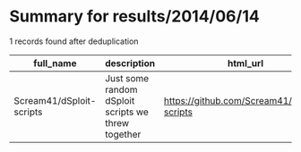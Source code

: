 
# Summary for results/2014/06/14
    
1 records found after deduplication

| full_name | description | html_url | matched_list | matched_count | pushed_at | size | stargazers_count | language | forks_count |
|--------------------------|----------------------------------------------------|---------------------------------------------|----------------|-----------------|---------------------------|--------|--------------------|------------|---------------|
| Scream41/dSploit-scripts | Just some random dSploit scripts we threw together | https://github.com/Scream41/dSploit-scripts | ['sploit'] | 1 | 2014-06-14 11:06:59+00:00 | 148 | 0 | HTML | 1 |

